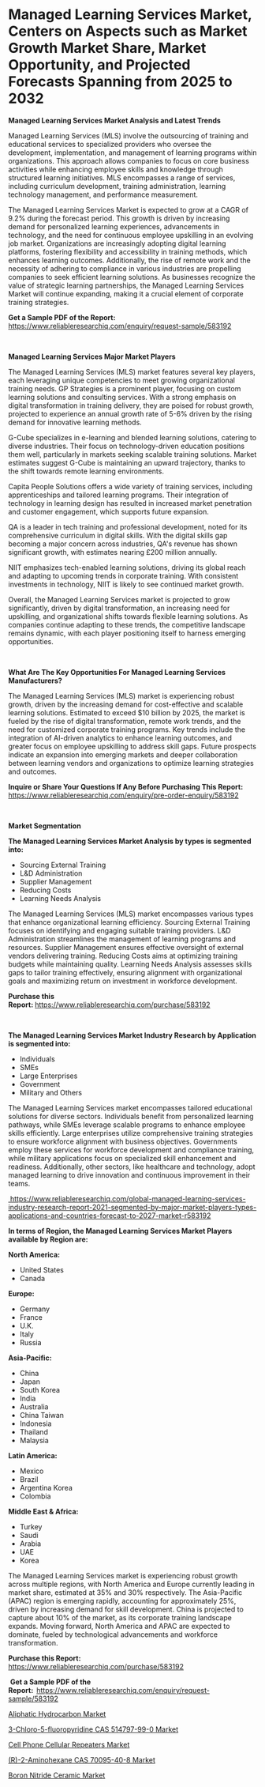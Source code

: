<p><h1>Managed Learning Services Market, Centers on Aspects such as Market Growth Market Share, Market Opportunity, and Projected Forecasts Spanning from 2025 to 2032</h1></p><p><strong>Managed Learning Services Market Analysis and Latest Trends</strong></p>
<p><p>Managed Learning Services (MLS) involve the outsourcing of training and educational services to specialized providers who oversee the development, implementation, and management of learning programs within organizations. This approach allows companies to focus on core business activities while enhancing employee skills and knowledge through structured learning initiatives. MLS encompasses a range of services, including curriculum development, training administration, learning technology management, and performance measurement.</p><p>The Managed Learning Services Market is expected to grow at a CAGR of 9.2% during the forecast period. This growth is driven by increasing demand for personalized learning experiences, advancements in technology, and the need for continuous employee upskilling in an evolving job market. Organizations are increasingly adopting digital learning platforms, fostering flexibility and accessibility in training methods, which enhances learning outcomes. Additionally, the rise of remote work and the necessity of adhering to compliance in various industries are propelling companies to seek efficient learning solutions. As businesses recognize the value of strategic learning partnerships, the Managed Learning Services Market will continue expanding, making it a crucial element of corporate training strategies.</p></p>
<p><strong>Get a Sample PDF of the Report:&nbsp;</strong> <a href="https://www.reliableresearchiq.com/enquiry/request-sample/583192?utm_campaign=1140&utm_medium=2&utm_source=Github&utm_content=ia&utm_term=23032025&utm_id=managed-learning-services">https://www.reliableresearchiq.com/enquiry/request-sample/583192</a></p>
<p>&nbsp;</p>
<p><strong>Managed Learning Services Major Market Players</strong></p>
<p><p>The Managed Learning Services (MLS) market features several key players, each leveraging unique competencies to meet growing organizational training needs. GP Strategies is a prominent player, focusing on custom learning solutions and consulting services. With a strong emphasis on digital transformation in training delivery, they are poised for robust growth, projected to experience an annual growth rate of 5-6% driven by the rising demand for innovative learning methods.</p><p>G-Cube specializes in e-learning and blended learning solutions, catering to diverse industries. Their focus on technology-driven education positions them well, particularly in markets seeking scalable training solutions. Market estimates suggest G-Cube is maintaining an upward trajectory, thanks to the shift towards remote learning environments.</p><p>Capita People Solutions offers a wide variety of training services, including apprenticeships and tailored learning programs. Their integration of technology in learning design has resulted in increased market penetration and customer engagement, which supports future expansion.</p><p>QA is a leader in tech training and professional development, noted for its comprehensive curriculum in digital skills. With the digital skills gap becoming a major concern across industries, QA's revenue has shown significant growth, with estimates nearing £200 million annually.</p><p>NIIT emphasizes tech-enabled learning solutions, driving its global reach and adapting to upcoming trends in corporate training. With consistent investments in technology, NIIT is likely to see continued market growth.</p><p>Overall, the Managed Learning Services market is projected to grow significantly, driven by digital transformation, an increasing need for upskilling, and organizational shifts towards flexible learning solutions. As companies continue adapting to these trends, the competitive landscape remains dynamic, with each player positioning itself to harness emerging opportunities.</p></p>
<p>&nbsp;</p>
<p><strong>What Are The Key Opportunities For Managed Learning Services Manufacturers?</strong></p>
<p><p>The Managed Learning Services (MLS) market is experiencing robust growth, driven by the increasing demand for cost-effective and scalable learning solutions. Estimated to exceed $10 billion by 2025, the market is fueled by the rise of digital transformation, remote work trends, and the need for customized corporate training programs. Key trends include the integration of AI-driven analytics to enhance learning outcomes, and greater focus on employee upskilling to address skill gaps. Future prospects indicate an expansion into emerging markets and deeper collaboration between learning vendors and organizations to optimize learning strategies and outcomes.</p></p>
<p><strong>Inquire or Share Your Questions If Any Before Purchasing This Report:</strong> <a href="https://www.reliableresearchiq.com/enquiry/pre-order-enquiry/583192?utm_campaign=1140&utm_medium=2&utm_source=Github&utm_content=ia&utm_term=23032025&utm_id=managed-learning-services">https://www.reliableresearchiq.com/enquiry/pre-order-enquiry/583192</a></p>
<p>&nbsp;</p>
<p><strong>Market Segmentation</strong></p>
<p><strong>The Managed Learning Services Market Analysis by types is segmented into:</strong></p>
<p><ul><li>Sourcing External Training</li><li>L&D Administration</li><li>Supplier Management</li><li>Reducing Costs</li><li>Learning Needs Analysis</li></ul></p>
<p><p>The Managed Learning Services (MLS) market encompasses various types that enhance organizational learning efficiency. Sourcing External Training focuses on identifying and engaging suitable training providers. L&D Administration streamlines the management of learning programs and resources. Supplier Management ensures effective oversight of external vendors delivering training. Reducing Costs aims at optimizing training budgets while maintaining quality. Learning Needs Analysis assesses skills gaps to tailor training effectively, ensuring alignment with organizational goals and maximizing return on investment in workforce development.</p></p>
<p><strong>Purchase this Report:&nbsp;</strong><a href="https://www.reliableresearchiq.com/purchase/583192?utm_campaign=1140&utm_medium=2&utm_source=Github&utm_content=ia&utm_term=23032025&utm_id=managed-learning-services">https://www.reliableresearchiq.com/purchase/583192</a></p>
<p>&nbsp;</p>
<p><strong>The Managed Learning Services Market Industry Research by Application is segmented into:</strong></p>
<p><ul><li>Individuals</li><li>SMEs</li><li>Large Enterprises</li><li>Government</li><li>Military and Others</li></ul></p>
<p><p>The Managed Learning Services market encompasses tailored educational solutions for diverse sectors. Individuals benefit from personalized learning pathways, while SMEs leverage scalable programs to enhance employee skills efficiently. Large enterprises utilize comprehensive training strategies to ensure workforce alignment with business objectives. Governments employ these services for workforce development and compliance training, while military applications focus on specialized skill enhancement and readiness. Additionally, other sectors, like healthcare and technology, adopt managed learning to drive innovation and continuous improvement in their teams.</p></p>
<p><a href="https://www.reliableresearchiq.com/global-managed-learning-services-industry-research-report-2021-segmented-by-major-market-players-types-applications-and-countries-forecast-to-2027-market-r583192?utm_campaign=1140&utm_medium=2&utm_source=Github&utm_content=ia&utm_term=23032025&utm_id=managed-learning-services">&nbsp;https://www.reliableresearchiq.com/global-managed-learning-services-industry-research-report-2021-segmented-by-major-market-players-types-applications-and-countries-forecast-to-2027-market-r583192</a></p>
<p><strong>In terms of Region, the Managed Learning Services Market Players available by Region are:</strong></p>
<p>
    <p> <strong> North America: </strong>
        <ul>
            <li>United States</li>
            <li>Canada</li>
        </ul>
        </p> 
    <p> <strong> Europe: </strong>
        <ul>
            <li>Germany</li>
            <li>France</li>
            <li>U.K.</li>
            <li>Italy</li>
            <li>Russia</li>
        </ul>
        </p> 
    <p> <strong> Asia-Pacific: </strong>
        <ul>
            <li>China</li>
            <li>Japan</li>
            <li>South Korea</li>
            <li>India</li>
            <li>Australia</li>
            <li>China Taiwan</li>
            <li>Indonesia</li>
            <li>Thailand</li>
            <li>Malaysia</li>
        </ul>
        </p> 
    <p> <strong> Latin America: </strong>
        <ul>
            <li>Mexico</li>
            <li>Brazil</li>
            <li>Argentina Korea</li>
            <li>Colombia</li>
        </ul>
        </p> 
    <p> <strong> Middle East & Africa: </strong>
        <ul>
            <li>Turkey</li>
            <li>Saudi</li>
            <li>Arabia</li>
            <li>UAE</li>
            <li>Korea</li>
        </ul>
    </p>
    </p>
<p><p>The Managed Learning Services market is experiencing robust growth across multiple regions, with North America and Europe currently leading in market share, estimated at 35% and 30% respectively. The Asia-Pacific (APAC) region is emerging rapidly, accounting for approximately 25%, driven by increasing demand for skill development. China is projected to capture about 10% of the market, as its corporate training landscape expands. Moving forward, North America and APAC are expected to dominate, fueled by technological advancements and workforce transformation.</p></p>
<p><strong>Purchase this Report: </strong><a href="https://www.reliableresearchiq.com/purchase/583192?utm_campaign=1140&utm_medium=2&utm_source=Github&utm_content=ia&utm_term=23032025&utm_id=managed-learning-services">https://www.reliableresearchiq.com/purchase/583192</a></p>
<p>&nbsp;<strong>Get a Sample PDF of the Report:&nbsp;&nbsp;</strong><a href="https://www.reliableresearchiq.com/enquiry/request-sample/583192?utm_campaign=1140&utm_medium=2&utm_source=Github&utm_content=ia&utm_term=23032025&utm_id=managed-learning-services">https://www.reliableresearchiq.com/enquiry/request-sample/583192</a></p>
<p><strong></strong></p>
<p><p><a href="https://github.com/kluviabolofo/Market-Research-Report-List-1/blob/main/aliphatic-hydrocarbon-market.md?utm_campaign=1140&utm_medium=2&utm_source=Github&utm_content=ia&utm_term=23032025&utm_id=managed-learning-services">Aliphatic Hydrocarbon Market</a></p><p><a href="https://github.com/spehnluenaru/Market-Research-Report-List-1/blob/main/3-chloro-5-fluoropyridine-cas-514797-99-0-market.md?utm_campaign=1140&utm_medium=2&utm_source=Github&utm_content=ia&utm_term=23032025&utm_id=managed-learning-services">3-Chloro-5-fluoropyridine CAS 514797-99-0 Market</a></p><p><a href="https://github.com/toghojbeinta/Market-Research-Report-List-1/blob/main/cell-phone-cellular-repeaters-market.md?utm_campaign=1140&utm_medium=2&utm_source=Github&utm_content=ia&utm_term=23032025&utm_id=managed-learning-services">Cell Phone Cellular Repeaters Market</a></p><p><a href="https://github.com/jaspartatin/Market-Research-Report-List-1/blob/main/r-2-aminohexane-cas-70095-40-8-market.md?utm_campaign=1140&utm_medium=2&utm_source=Github&utm_content=ia&utm_term=23032025&utm_id=managed-learning-services">(R)-2-Aminohexane CAS 70095-40-8 Market</a></p><p><a href="https://github.com/alefermeivys/Market-Research-Report-List-1/blob/main/boron-nitride-ceramic-market.md?utm_campaign=1140&utm_medium=2&utm_source=Github&utm_content=ia&utm_term=23032025&utm_id=managed-learning-services">Boron Nitride Ceramic Market</a></p></p>